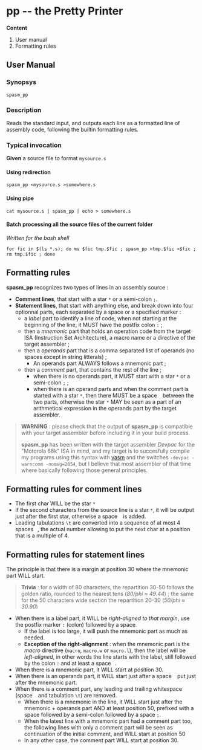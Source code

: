 # pp -- the Pretty Printer

**Content**

1. User manual
2. Formatting rules

## User Manual

### Synopsys

`spasm_pp`

### Description

Reads the standard input, and outputs each line as a formatted line of assembly 
code, following the builtin formatting rules.

### Typical invocation

**Given** a source file to format `mysource.s`

#### Using redirection

```
spasm_pp <mysource.s >somewhere.s
```

#### Using pipe

```
cat mysource.s | spasm_pp | echo > somewhere.s
```

#### Batch processing all the source files of the current folder

_Written for the bash shell_

```
for fic in $(ls *.s); do mv $fic tmp.$fic ; spasm_pp <tmp.$fic >$fic ; rm tmp.$fic ; done
```

## Formatting rules

**spasm_pp** recognizes two types of lines in an assembly source :

* **Comment lines**, that start with a star `*` or a semi-colon `;`.
* **Statement lines**, that start with anything else, and break down into four optionnal parts, each separated by a space or a specified marker : 
  * a _label_ part to identify a line of code, when not starting at the beginning of the line, it MUST have the postfix colon `:` ; 
  * then a _mnemonic_ part that holds an operation code from the target ISA (Instruction Set Architecture), a macro name or a directive of the target assembler ; 
  * then a _operands_ part that is a comma separated list of operands (no spaces except in string litterals) ;
    * An operands part ALWAYS follows a mnemonic part ;
  * then a _comment_ part, that contains the rest of the line ;
    * when there is no operands part, it MUST start with a star `*` or a semi-colon `;` ; 
    * when there is an operand parts and when the comment part is started with a star `*`, then there MUST be a space ` ` between the two parts, otherwise the star `*` MAY be seen as a part of an arithmetical expression in the operands part by the target assembler.

> **WARNING** : please check that the output of **spasm_pp** is compatible with your target assembler before including it in your build process.
>
> **spasm_pp** has been written with the target assembler _Devpac_ for the "Motorola 68k" ISA in mind, and my target is to succesfully compile my programs using this syntax with [vasm](http://sun.hasenbraten.de/vasm/) and the switches `-devpac -warncomm -nomsg=2054`, but I believe that most assembler of that time where basically following those general principles.

## Formatting rules for comment lines

* The first char WILL be the star `*`
* If the second characters from the source line is a star `*`, it will be output just after the first star, otherwise a space ` ` is added.
* Leading tabulations `\t` are converted into a sequence of at most 4 spaces ` `, the actual number allowing to put the next char at a position that is a multiple of 4.

## Formatting rules for statement lines

The principle is that there is a margin at position 30 where the mnemonic part WILL start.

> **Trivia** : for a width of 80 characters, the repartition 30-50 follows the golden ratio, rounded to the nearest tens (_80/phi ≈ 49.44_) ; the same for the 50 characters wide section the repartition 20-30 (_50/phi ≈ 30.90_) 

* When there is a label part, it WILL be _right-aligned to that margin_, use the postfix marker `:` (colon) followed by a space.
  * If the label is too large, it will push the mnemonic part as much as needed.
  * **Exception of the right-alignment** : when the mnemonic part is the _macro_ directive (`macro`, `macro.w` or `macro.l`), then the label will be _left-aligned_, in other words the line starts with the label, still followed by the colon `:` and at least a space ` `.
* When there is a mnemonic part, it WILL start at position 30.
* When there is an operands part, it WILL start just after a space ` ` put just after the mnemonic part.
* When there is a comment part, any leading and trailing whitespace (space ` ` and tabulation `\t`) are removed.
  * When there is a mnemonic in the line, it WILL start just after the mnemonic + operands part AND at least position 50, prefixed with a space followed by a semi-colon followed by a space ` ; `.
  * When the latest line with a mnemonic part had a comment part too, the following lines with only a comment part will be seen as continuation of the initial comment, and WILL start at position 50
  * In any other case, the comment part WILL start at position 30.